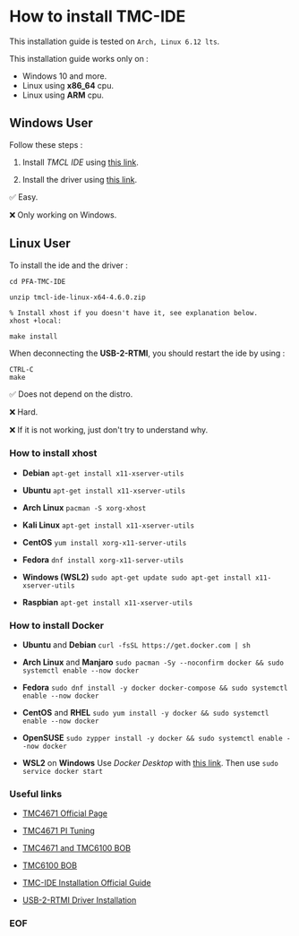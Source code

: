 # How to install TMC-IDE

This installation guide is tested on `Arch, Linux 6.12 lts`.

This installation guide works only on :

- Windows 10 and more.
- Linux using **x86_64** cpu.
- Linux using **ARM** cpu.

## Windows User

Follow these steps :

1) Install *TMCL IDE* using [this link](https://www.analog.com/en/resources/evaluation-hardware-and-software/motor-motion-control-software/tmcl-ide.html#latest).

2) Install the driver using [this link](https://www.analog.com/media/en/technical-documentation/user-guides/USB-2-RTMI_hardware_manual_hw2.0_rev2.01.pdf).

&#x2705; Easy.

&#x274C; Only working on Windows.

## Linux User

To install the ide and the driver :

```
cd PFA-TMC-IDE

unzip tmcl-ide-linux-x64-4.6.0.zip

% Install xhost if you doesn't have it, see explanation below.
xhost +local:

make install
```

When deconnecting the **USB-2-RTMI**, you should restart the ide by using :

```
CTRL-C
make
```

&#x2705; Does not depend on the distro.

&#x274C; Hard.

&#x274C; If it is not working, just don't try to understand why.

### How to install xhost

- **Debian**
`apt-get install x11-xserver-utils`

- **Ubuntu**
`apt-get install x11-xserver-utils`

- **Arch Linux**
`pacman -S xorg-xhost`

- **Kali Linux**
`apt-get install x11-xserver-utils`

- **CentOS**
`yum install xorg-x11-server-utils`

- **Fedora**
`dnf install xorg-x11-server-utils`

- **Windows (WSL2)**
`sudo apt-get update sudo apt-get install x11-xserver-utils`

- **Raspbian**
`apt-get install x11-xserver-utils`

### How to install Docker

- **Ubuntu** and **Debian**
`curl -fsSL https://get.docker.com | sh`

- **Arch Linux** and **Manjaro**
`sudo pacman -Sy --noconfirm docker && sudo systemctl enable --now docker`

- **Fedora**
`sudo dnf install -y docker docker-compose && sudo systemctl enable --now docker`

- **CentOS** and **RHEL**
`sudo yum install -y docker && sudo systemctl enable --now docker`

-  **OpenSUSE**
`sudo zypper install -y docker && sudo systemctl enable --now docker`

- **WSL2** on **Windows**
Use *Docker Desktop* with [this link](https://www.docker.com/products/docker-desktop/).
Then use
`sudo service docker start`

### Useful links

- [TMC4671 Official Page](https://www.analog.com/en/products/tmc4671.html)

- [TMC4671 PI Tuning](https://tmc-item.chiplinkstech.com/AN053_TMC4671-PI_Tuning.pdf)

- [TMC4671 and TMC6100 BOB](https://www.analog.com/en/resources/evaluation-hardware-and-software/evaluation-boards-kits/tmc4671-tmc6100-bob.html#eb-overview)

- [TMC6100 BOB](https://www.analog.com/media/en/technical-documentation/data-sheets/TMC6100_datasheet_rev1.03.pdf)

- [TMC-IDE Installation Official Guide](https://www.analog.com/media/en/technical-documentation/user-guides/how-to-start-linux-tmcl-ide.pdf)

- [USB-2-RTMI Driver Installation](https://www.analog.com/media/en/technical-documentation/user-guides/USB-2-RTMI_hardware_manual_hw2.0_rev2.01.pdf)

### EOF

